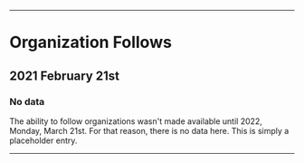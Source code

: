 
***

# Organization Follows

## 2021 February 21st

### No data

The ability to follow organizations wasn't made available until 2022, Monday, March 21st. For that reason, there is no data here. This is simply a placeholder entry.

***
